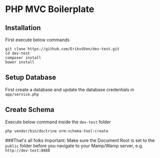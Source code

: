 # PHP MVC Boilerplate

## Installation

First execute below commands

```
git clone https://github.com/ErikvdVen/dev-test.git
cd dev-test
composer install
bower install
```

## Setup Database
First create a database and update the database credentials in `app/service.php`

## Create Schema
Execute below command inside the `dev-test` folder

```
php vendor/bin/doctrine orm:schema-tool:create
```

###That's all folks
Important: Make sure the Document Root is set to the `public` folder before you navigate to your Mamp/Wamp server, e.g. `http://dev-test:8888`
